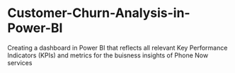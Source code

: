 # Customer-Churn-Analysis-in-Power-BI
Creating a dashboard in Power BI that reflects all relevant Key Performance Indicators (KPIs) and metrics for the buisness insights of Phone Now services
